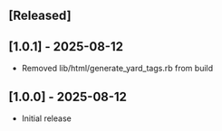 ## [Released]

## [1.0.1] - 2025-08-12

- Removed lib/html/generate_yard_tags.rb from build

## [1.0.0] - 2025-08-12

- Initial release
